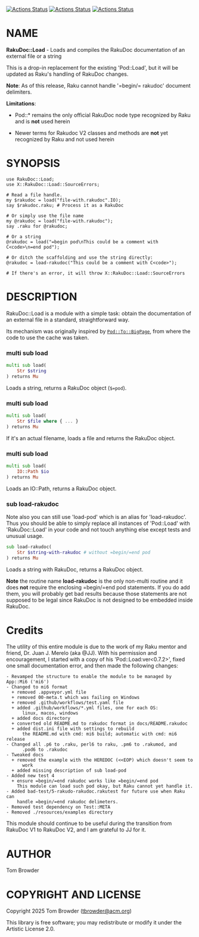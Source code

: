 [![Actions Status](https://github.com/tbrowder/RakuDoc-Load/actions/workflows/linux.yml/badge.svg)](https://github.com/tbrowder/RakuDoc-Load/actions) [![Actions Status](https://github.com/tbrowder/RakuDoc-Load/actions/workflows/macos.yml/badge.svg)](https://github.com/tbrowder/RakuDoc-Load/actions) [![Actions Status](https://github.com/tbrowder/RakuDoc-Load/actions/workflows/windows.yml/badge.svg)](https://github.com/tbrowder/RakuDoc-Load/actions)

NAME
====



**RakuDoc::Load** - Loads and compiles the RakuDoc documentation of an external file or a string

This is a drop-in replacement for the existing 'Pod::Load', but it will be updated as Raku's handling of RakuDoc changes.

**Note**: As of this release, Raku cannot handle '=begin/= rakudoc' document delimiters.

**Limitations**:

  * Pod::* remains the only official RakuDoc node type recognized by Raku and is **not** used herein

  * Newer terms for Rakudoc V2 classes and methods are **not** yet recognized by Raku and not used herein

SYNOPSIS
========



    use RakuDoc::Load;
    use X::RakuDoc::Load::SourceErrors;

    # Read a file handle.
    my $rakudoc = load("file-with.rakudoc".IO);
    say $rakudoc.raku; # Process it as a RakuDoc

    # Or simply use the file name
    my @rakudoc = load("file-with.rakudoc");
    say .raku for @rakudoc;

    # Or a string
    @rakudoc = load("=begin pod\nThis could be a comment with C<code>\n=end pod");

    # Or ditch the scaffolding and use the string directly:
    @rakudoc = load-rakudoc("This could be a comment with C<code>");

    # If there's an error, it will throw X::RakuDoc::Load::SourceErrors

DESCRIPTION
===========



RakuDoc::Load is a module with a simple task: obtain the documentation of an external file in a standard, straightforward way.

Its mechanism was originally inspired by [`Pod::To::BigPage`](https://github.com/perl6/perl6-pod-to-bigpage), from where the code to use the cache was taken.

### multi sub load

```raku
multi sub load(
    Str $string
) returns Mu
```

Loads a string, returns a RakuDoc object (`$=pod`).

### multi sub load

```raku
multi sub load(
    Str $file where { ... }
) returns Mu
```

If it's an actual filename, loads a file and returns the RakuDoc object.

### multi sub load

```raku
multi sub load(
    IO::Path $io
) returns Mu
```

Loads an IO::Path, returns a RakuDoc object.

### sub load-rakudoc

Note also you can still use 'load-pod' which is an alias for 'load-rakudoc'. Thus you should be able to simply replace all instances of 'Pod::Load' with 'RakuDoc::Load' in your code and not touch anything else except tests and unusual usage.

```raku
sub load-rakudoc(
    Str $string-with-rakudoc # without =begin/=end pod
) returns Mu
```

Loads a string with RakuDoc, returns a RakuDoc object.

**Note** the routine name **load-rakudoc** is the only non-multi routine and it does **not** require the enclosing =begin/=end pod statements. If you do add them, you will probably get bad results because those statements are not supposed to be legal since RakuDoc is not designed to be embedded inside RakuDoc.

Credits
=======



The utility of this entire module is due to the work of my Raku mentor and friend, Dr. Juan J. Merelo (aka @JJ). With his permission and encouragement, I started with a copy of his 'Pod::Load:ver<0.7.2>', fixed one small documentation error, and then made the following changes:

    - Revamped the structure to enable the module to be managed by App::Mi6 ('mi6')
    - Changed to mi6 format
      + removed .appveyor.yml file
      + removed 00-meta.t which was failing on Windows
      + removed .github/workflows/test.yaml file
      + added .github/workflows/*.yml files, one for each OS:
          linux, macos, windows
      + added docs directory
      + converted old README.md to rakudoc format in docs/README.rakudoc
      + added dist.ini file with settings to rebuild
          the README.md with cmd: mi6 build; automatic with cmd: mi6 release
    - Changed all .p6 to .raku, perl6 to raku, .pm6 to .rakumod, and
          .pod6 to .rakudoc
    - Tweaked docs
      + removed the example with the HEREDOC (<<EOP) which doesn't seem to
          work
      + added missing description of sub load-pod
    - Added new test 4
      + ensure =begin/=end rakudoc works like =begin/=end pod
        This module can load such pod okay, but Raku cannot yet handle it.
    - Added bad-test/5-rakudo-rakudoc.rakutest for future use when Raku can
        handle =begin/=end rakudoc delimeters.
    - Removed test dependency on Test::META
    - Removed ./resources/examples directory

This module should continue to be useful during the transition from RakuDoc V1 to RakuDoc V2, and I am grateful to JJ for it.

AUTHOR
======



Tom Browder

COPYRIGHT AND LICENSE
=====================

Copyright 2025 Tom Browder (tbrowder@acm.org)

This library is free software; you may redistribute or modify it under the Artistic License 2.0.

